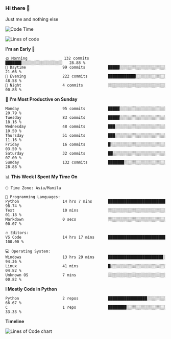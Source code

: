 ### Hi there 👋

Just me and nothing else


<!--START_SECTION:waka-->
![Code Time](http://img.shields.io/badge/Code%20Time-60%20hrs%2055%20mins-blue)

![Lines of code](https://img.shields.io/badge/From%20Hello%20World%20I%27ve%20Written-902.8%20thousand%20lines%20of%20code-blue)

**I'm an Early 🐤** 

```text
🌞 Morning                132 commits         ███████░░░░░░░░░░░░░░░░░░   28.88 % 
🌆 Daytime                99 commits          █████░░░░░░░░░░░░░░░░░░░░   21.66 % 
🌃 Evening                222 commits         ████████████░░░░░░░░░░░░░   48.58 % 
🌙 Night                  4 commits           ░░░░░░░░░░░░░░░░░░░░░░░░░   00.88 % 
```
📅 **I'm Most Productive on Sunday** 

```text
Monday                   95 commits          █████░░░░░░░░░░░░░░░░░░░░   20.79 % 
Tuesday                  83 commits          █████░░░░░░░░░░░░░░░░░░░░   18.16 % 
Wednesday                48 commits          ███░░░░░░░░░░░░░░░░░░░░░░   10.50 % 
Thursday                 51 commits          ███░░░░░░░░░░░░░░░░░░░░░░   11.16 % 
Friday                   16 commits          █░░░░░░░░░░░░░░░░░░░░░░░░   03.50 % 
Saturday                 32 commits          ██░░░░░░░░░░░░░░░░░░░░░░░   07.00 % 
Sunday                   132 commits         ███████░░░░░░░░░░░░░░░░░░   28.88 % 
```


📊 **This Week I Spent My Time On** 

```text
🕑︎ Time Zone: Asia/Manila

💬 Programming Languages: 
Python                   14 hrs 7 mins       █████████████████████████   98.74 % 
Text                     10 mins             ░░░░░░░░░░░░░░░░░░░░░░░░░   01.18 % 
Markdown                 0 secs              ░░░░░░░░░░░░░░░░░░░░░░░░░   00.07 % 

🔥 Editors: 
VS Code                  14 hrs 17 mins      █████████████████████████   100.00 % 

💻 Operating System: 
Windows                  13 hrs 29 mins      ████████████████████████░   94.36 % 
Linux                    41 mins             █░░░░░░░░░░░░░░░░░░░░░░░░   04.82 % 
Unknown OS               7 mins              ░░░░░░░░░░░░░░░░░░░░░░░░░   00.82 % 
```

**I Mostly Code in Python** 

```text
Python                   2 repos             █████████████████░░░░░░░░   66.67 % 
C                        1 repo              ████████░░░░░░░░░░░░░░░░░   33.33 % 
```



**Timeline**

![Lines of Code chart](https://raw.githubusercontent.com/mauring55/mauring55/main/assets/bar_graph.png)


<!--END_SECTION:waka-->
